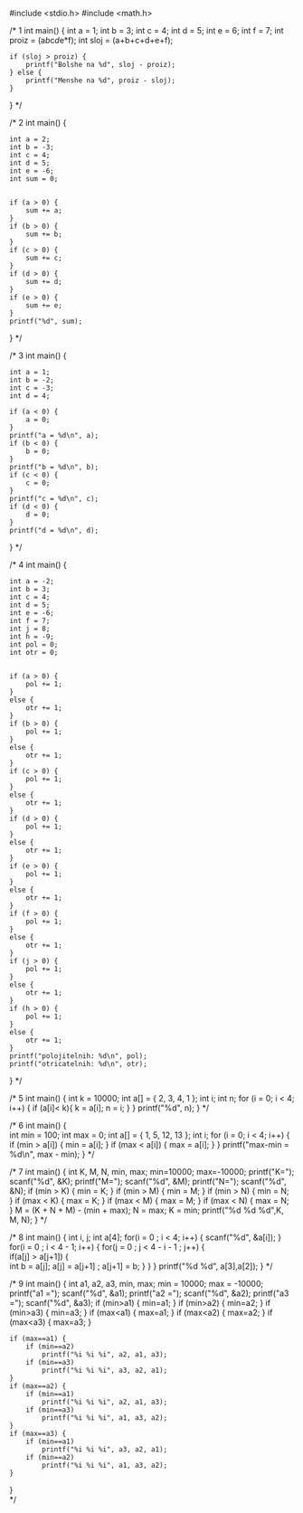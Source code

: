 #include <stdio.h>
#include <math.h>


/* 1
int main() {
	int a = 1;
	int b = 3;
	int c = 4;
	int d = 5;
	int e = 6;
	int f = 7;
	int proiz = (a*b*c*d*e*f);
	int sloj = (a+b+c+d+e+f);


	if (sloj > proiz) {
		printf("Bolshe na %d", sloj - proiz);
	} else {
		printf("Menshe na %d", proiz - sloj);
	}


}
*/


/* 2
int main() {

	int a = 2;
	int b = -3;
	int c = 4;
	int d = 5;
	int e = -6;
	int sum = 0;


	if (a > 0) {
		sum += a;
	}
	if (b > 0) {
		sum += b;
	}
	if (c > 0) {
		sum += c;
	}
	if (d > 0) {
		sum += d;
	}
	if (e > 0) {
		sum += e;
	}
	printf("%d", sum);
}
*/


/* 3
int main() {

	int a = 1;
	int b = -2;
	int c = -3;
	int d = 4;

	if (a < 0) {
		a = 0;
	}
	printf("a = %d\n", a);
	if (b < 0) {
		b = 0;
	}
	printf("b = %d\n", b);
	if (c < 0) {
		c = 0;
	}
	printf("c = %d\n", c);
	if (d < 0) {
		d = 0;
	}
	printf("d = %d\n", d);
	
}
*/


/* 4
int main() {

	int a = -2;
	int b = 3;
	int c = 4;
	int d = 5;
	int e = -6;
	int f = 7;
	int j = 8;
	int h = -9;
	int pol = 0;
	int otr = 0;


	if (a > 0) {
		pol += 1;
	}
	else {
		otr += 1;
	}
	if (b > 0) {
		pol += 1;
	}
	else {
		otr += 1;
	}
	if (c > 0) {
		pol += 1;
	}
	else {
		otr += 1;
	}
	if (d > 0) {
		pol += 1;
	}
	else {
		otr += 1;
	}
	if (e > 0) {
		pol += 1;
	}
	else {
		otr += 1;
	}
	if (f > 0) {
		pol += 1;
	}
	else {
		otr += 1;
	}
	if (j > 0) {
		pol += 1;
	}
	else {
		otr += 1;
	}
	if (h > 0) {
		pol += 1;
	}
	else {
		otr += 1;
	}
	printf("polojitelnih: %d\n", pol);
	printf("otricatelnih: %d\n", otr);
	
}
*/


/* 5
int main() {
	int k = 10000;
	int a[] = { 2, 3, 4, 1 };
	int i;
	int n;
	for (i = 0; i < 4; i++) {
		if (a[i]< k){
			k = a[i];
			n = i;
		}
	}
	printf("%d", n);
}
*/

/* 6
int main() {  
	int min = 100;
	int max = 0;
	int a[] = { 1, 5, 12, 13 };
	int i;
	for (i = 0; i < 4; i++) {
		if (min > a[i]) {
			min = a[i];
		}
		if (max < a[i]) {
			max = a[i];
		}
	} 
    printf("max-min = %d\n", max - min);
}
*/ 

/* 7
int main() { 
	int K, M, N, min, max;
	min=10000;
	max=-10000;
	printf("K=");
	scanf("%d", &K);
	printf("M=");
	scanf("%d", &M);
	printf("N=");
	scanf("%d", &N);
	if (min > K) {
		min = K;
	}
	if (min > M) {
		min = M;
	}
	if (min > N) {
		min = N;
	}
	if (max < K) {
		max = K;
	}
	if (max < M) {
		max = M;
	}
	if (max < N) {
		max = N;
	}
M = (K + N + M) - (min + max);
N = max;
K = min;
printf("%d %d %d",K, M, N);
}
*/


/* 8
int main() {
	int i, j;
    int a[4];
    for(i = 0 ; i < 4; i++) { 
        scanf("%d", &a[i]);
    }
    for(i = 0 ; i < 4 - 1; i++) { 
       for(j = 0 ; j < 4 - i - 1 ; j++) {  
           if(a[j] > a[j+1]) {           
              int b = a[j];
              a[j] = a[j+1] ;
              a[j+1] = b; 
           }
        }
    }
    printf("%d %d", a[3],a[2]);
}
*/

/* 9
int main() { 
	int a1, a2, a3, min, max;
	min = 10000;
	max = -10000;
	printf("a1 =");
	scanf("%d", &a1);
	printf("a2 =");
	scanf("%d", &a2);
	printf("a3 =");
	scanf("%d", &a3);
	if (min>a1) {
		min=a1;
	}
	if (min>a2) {
	min=a2;
	}
	if (min>a3) {
	min=a3;
	}
	if (max<a1) {
	max=a1;
	}
	if (max<a2) {
	max=a2;
	}
	if (max<a3) {
	max=a3;
	}

	if (max==a1) {
		if (min==a2) 
			printf("%i %i %i", a2, a1, a3);
		if (min==a3) 
			printf("%i %i %i", a3, a2, a1);	
	}
	if (max==a2) {
		if (min==a1) 
			printf("%i %i %i", a2, a1, a3);
		if (min==a3) 
			printf("%i %i %i", a1, a3, a2);
	}
	if (max==a3) {
		if (min==a1) 
			printf("%i %i %i", a3, a2, a1);
		if (min==a2) 
			printf("%i %i %i", a1, a3, a2);
	}
}		
*/
